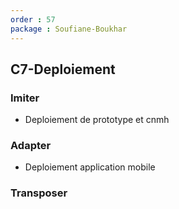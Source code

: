 ```yaml
---
order : 57
package : Soufiane-Boukhar
---
```


## C7-Deploiement 

### Imiter

- Deploiement de prototype et cnmh

### Adapter

- Deploiement application mobile

### Transposer